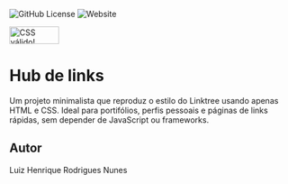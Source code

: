 ![GitHub License](https://img.shields.io/github/license/luizrnunes/linktree?style=for-the-badge)
![Website](https://img.shields.io/website?url=https%3A%2F%2Fluizrnunes.github.io%2Flinktree%2F)


<p>
    <a href="https://jigsaw.w3.org/css-validator/check/referer">
        <img style="border:0;width:88px;height:31px"
            src="https://jigsaw.w3.org/css-validator/images/vcss-blue"
            alt="CSS válido!" />
    </a>
</p>

# Hub de links
Um projeto minimalista que reproduz o estilo do Linktree usando apenas HTML e CSS. Ideal para portifólios, perfis pessoais e páginas de links rápidas, sem depender de JavaScript ou frameworks.
## Autor
Luiz Henrique Rodrigues Nunes
